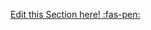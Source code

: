 <!-- DO NOT DELETE THIS LINK --> 
[Edit this Section here! :fas-pen:](https://github.com/nus-cs-2030/ay1920-s2/edit/master/contents/textbook/lecture03/staticVsDynamicBinding/exaplanation.md)
<!-- DO NOT DELETE THIS LINK --> 